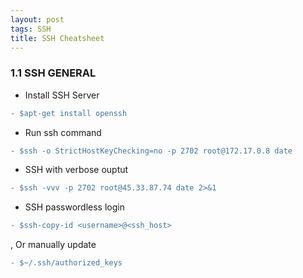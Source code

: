 ```yaml
---
layout: post
tags: SSH
title: SSH Cheatsheet
---
```

### 1.1 SSH GENERAL

- Install SSH Server 
```diff
- $apt-get install openssh  
```
- Run ssh command	 
```diff
- $ssh -o StrictHostKeyChecking=no -p 2702 root@172.17.0.8 date  
```
- SSH with verbose ouptut		 
```diff
- $ssh -vvv -p 2702 root@45.33.87.74 date 2>&1  
```
- SSH passwordless login		 
```diff
- $ssh-copy-id <username>@<ssh_host>
```
, Or manually update 
```diff
- $~/.ssh/authorized_keys
```
